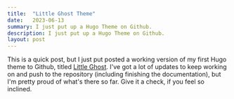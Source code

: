 ```yaml
---
title:  "Little Ghost Theme"
date:   2023-06-13
summary: I just put up a Hugo Theme on Github.
description: I just put up a Hugo Theme on Github.
layout: post
---
```


This is a quick post, but I just put posted a working version of my first Hugo theme to Github, titled [Little Ghost](https://github.com/rickwysocki/littleGhost). I've got a lot of updates to keep working on and push to the repository (including finishing the documentation), but I'm pretty proud of what's there so far. Give it a check, if you feel so inclined.
